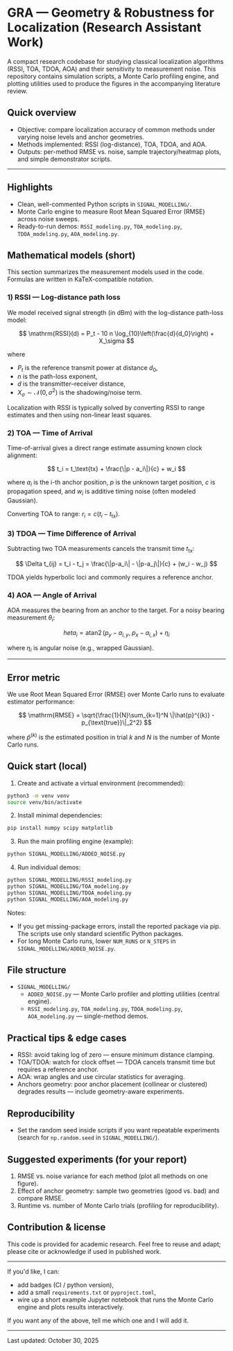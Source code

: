 # GRA — Geometry & Robustness for Localization (Research Assistant Work)

A compact research codebase for studying classical localization algorithms (RSSI, TOA, TDOA, AOA) and their sensitivity to measurement noise. This repository contains simulation scripts, a Monte Carlo profiling engine, and plotting utilities used to produce the figures in the accompanying literature review.

## Quick overview

- Objective: compare localization accuracy of common methods under varying noise levels and anchor geometries.
- Methods implemented: RSSI (log-distance), TOA, TDOA, and AOA.
- Outputs: per-method RMSE vs. noise, sample trajectory/heatmap plots, and simple demonstrator scripts.

---

## Highlights

- Clean, well-commented Python scripts in `SIGNAL_MODELLING/`.
- Monte Carlo engine to measure Root Mean Squared Error (RMSE) across noise sweeps.
- Ready-to-run demos: `RSSI_modeling.py`, `TOA_modeling.py`, `TDOA_modeling.py`, `AOA_modeling.py`.

## Mathematical models (short)

This section summarizes the measurement models used in the code. Formulas are written in KaTeX-compatible notation.

### 1) RSSI — Log-distance path loss

We model received signal strength (in dBm) with the log-distance path-loss model:

$$
\mathrm{RSSI}(d) = P_t - 10 n \log_{10}\left(\frac{d}{d_0}\right) + X_\sigma
$$

where
- $P_t$ is the reference transmit power at distance $d_0$,
- $n$ is the path-loss exponent,
- $d$ is the transmitter–receiver distance,
- $X_\sigma \sim \mathcal{N}(0,\sigma^2)$ is the shadowing/noise term.

Localization with RSSI is typically solved by converting RSSI to range estimates and then using non-linear least squares.

### 2) TOA — Time of Arrival

Time-of-arrival gives a direct range estimate assuming known clock alignment:

$$
t_i = t_\text{tx} + \frac{\|p - a_i\|}{c} + w_i
$$

where $a_i$ is the i-th anchor position, $p$ is the unknown target position, $c$ is propagation speed, and $w_i$ is additive timing noise (often modeled Gaussian).

Converting TOA to range: $r_i = c (t_i - t_\text{tx})$.

### 3) TDOA — Time Difference of Arrival

Subtracting two TOA measurements cancels the transmit time $t_\text{tx}$:

$$
\Delta t_{ij} = t_i - t_j = \frac{\|p-a_i\| - \|p-a_j\|}{c} + (w_i - w_j)
$$

TDOA yields hyperbolic loci and commonly requires a reference anchor.

### 4) AOA — Angle of Arrival

AOA measures the bearing from an anchor to the target. For a noisy bearing measurement $\theta_i$:

$$
	heta_i = \operatorname{atan2}(p_y - a_{i,y},\; p_x - a_{i,x}) + \eta_i
$$

where $\eta_i$ is angular noise (e.g., wrapped Gaussian).

---

## Error metric

We use Root Mean Squared Error (RMSE) over Monte Carlo runs to evaluate estimator performance:

$$
\mathrm{RMSE} = \sqrt{\frac{1}{N}\sum_{k=1}^N \|\hat{p}^{(k)} - p_{\text{true}}\|_2^2}
$$

where $\hat{p}^{(k)}$ is the estimated position in trial $k$ and $N$ is the number of Monte Carlo runs.

## Quick start (local)

1. Create and activate a virtual environment (recommended):

```bash
python3 -m venv venv
source venv/bin/activate
```

2. Install minimal dependencies:

```bash
pip install numpy scipy matplotlib
```

3. Run the main profiling engine (example):

```bash
python SIGNAL_MODELLING/ADDED_NOISE.py
```

4. Run individual demos:

```bash
python SIGNAL_MODELLING/RSSI_modeling.py
python SIGNAL_MODELLING/TOA_modeling.py
python SIGNAL_MODELLING/TDOA_modeling.py
python SIGNAL_MODELLING/AOA_modeling.py
```

Notes:
- If you get missing-package errors, install the reported package via pip. The scripts use only standard scientific Python packages.
- For long Monte Carlo runs, lower `NUM_RUNS` or `N_STEPS` in `SIGNAL_MODELLING/ADDED_NOISE.py`.

## File structure

- `SIGNAL_MODELLING/`
	- `ADDED_NOISE.py` — Monte Carlo profiler and plotting utilities (central engine).
	- `RSSI_modeling.py`, `TOA_modeling.py`, `TDOA_modeling.py`, `AOA_modeling.py` — single-method demos.

## Practical tips & edge cases

- RSSI: avoid taking log of zero — ensure minimum distance clamping.
- TOA/TDOA: watch for clock offset — TDOA cancels transmit time but requires a reference anchor.
- AOA: wrap angles and use circular statistics for averaging.
- Anchors geometry: poor anchor placement (collinear or clustered) degrades results — include geometry-aware experiments.

## Reproducibility

- Set the random seed inside scripts if you want repeatable experiments (search for `np.random.seed` in `SIGNAL_MODELLING/`).

## Suggested experiments (for your report)

1. RMSE vs. noise variance for each method (plot all methods on one figure).
2. Effect of anchor geometry: sample two geometries (good vs. bad) and compare RMSE.
3. Runtime vs. number of Monte Carlo trials (profiling for reproducibility).

## Contribution & license

This code is provided for academic research. Feel free to reuse and adapt; please cite or acknowledge if used in published work.

---

If you'd like, I can:

- add badges (CI / python version),
- add a small `requirements.txt` or `pyproject.toml`,
- wire up a short example Jupyter notebook that runs the Monte Carlo engine and plots results interactively.

If you want any of the above, tell me which one and I will add it.

---

Last updated: October 30, 2025

